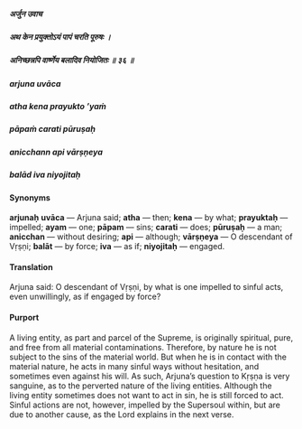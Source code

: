 ##### अर्जुन उवाच
##### अथ केन प्रयुक्तोऽयं पापं चरति पूरुषः ।
##### अनिच्छन्नपि वार्ष्णेय बलादिव नियोजितः ॥ ३६ ॥

##### arjuna uvāca
##### atha kena prayukto ’yaṁ
##### pāpaṁ carati pūruṣaḥ
##### anicchann api vārṣṇeya
##### balād iva niyojitaḥ

#### Synonyms

**arjunaḥ** **uvāca** — Arjuna said; **atha** — then; **kena** — by what; **prayuktaḥ** — impelled; **ayam** — one; **pāpam** — sins; **carati** — does; **pūruṣaḥ** — a man; **anicchan** — without desiring; **api** — although; **vārṣṇeya** — O descendant of Vṛṣṇi; **balāt** — by force; **iva** — as if; **niyojitaḥ** — engaged.

#### Translation

Arjuna said: O descendant of Vṛṣṇi, by what is one impelled to sinful acts, even unwillingly, as if engaged by force?

#### Purport

A living entity, as part and parcel of the Supreme, is originally spiritual, pure, and free from all material contaminations. Therefore, by nature he is not subject to the sins of the material world. But when he is in contact with the material nature, he acts in many sinful ways without hesitation, and sometimes even against his will. As such, Arjuna’s question to Kṛṣṇa is very sanguine, as to the perverted nature of the living entities. Although the living entity sometimes does not want to act in sin, he is still forced to act. Sinful actions are not, however, impelled by the Supersoul within, but are due to another cause, as the Lord explains in the next verse.